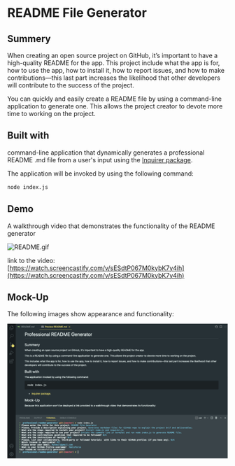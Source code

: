 # <README-File-Generator>

# README File Generator

## Summery 
When creating an open source project on GitHub, it’s important to have a high-quality README for the app. This project include what the app is for, how to use the app, how to install it, how to report issues, and how to make contributions&mdash;this last part increases the likelihood that other developers will contribute to the success of the project.

You can quickly and easily create a README file by using a command-line application to generate one. This allows the project creator to devote more time to working on the project.

## Built with

command-line application that dynamically generates a professional README .md file from a user's input using the [Inquirer package](https://www.npmjs.com/package/inquirer). 

The application will be invoked by using the following command:

```bash
node index.js
```

## Demo

 A walkthrough video that demonstrates the functionality of the README generator

 
![README.gif](assets/README.gif)

link to the video:
 [https://watch.screencastify.com/v/sESdtP067M0kybK7y4ih](https://watch.screencastify.com/v/sESdtP067M0kybK7y4ih) 


## Mock-Up

The following images show appearance and functionality:

![ScreenShot](assets/ScreenShot.jpg)



